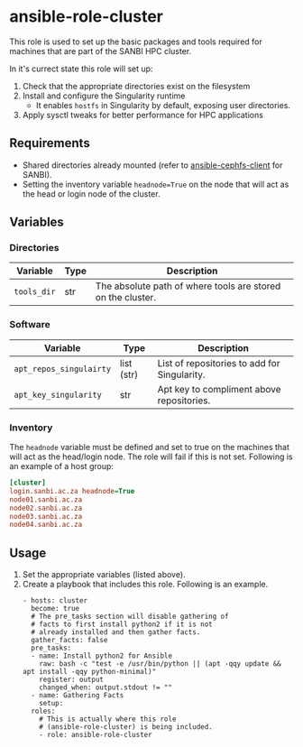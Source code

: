 # ansible-role-cluster

This role is used to set up the basic packages and tools required for machines that are part of the SANBI HPC cluster.

In it's currect state this role will set up:
1) Check that the appropriate directories exist on the filesystem
2) Install and configure the Singularity runtime
    - It enables `hostfs` in Singularity by default, exposing user directories.
3) Apply sysctl tweaks for better performance for HPC applications

## Requirements

- Shared directories already mounted (refer to [ansible-cephfs-client](https://github.com/SANBI-SA/ansible-role-cephfs_client) for SANBI).
- Setting the inventory variable `headnode=True` on the node that will act as the head or login node of the cluster.

## Variables

### Directories

| Variable    | Type | Description                                                 |
|-------------|------|-------------------------------------------------------------|
| `tools_dir` | str  | The absolute path of where tools are stored on the cluster. |

### Software

| Variable                | Type        | Description                                  |
|-------------------------|-------------|----------------------------------------------|
| `apt_repos_singulairty` | list (str)  | List of repositories to add for Singularity. |
| `apt_key_singularity`   | str         | Apt key to compliment above repositories.    |

### Inventory

The `headnode` variable must be defined and set to true on the machines that will act as the head/login node. The role will fail if this is not set. Following is an example of a host group:

```ini
[cluster]
login.sanbi.ac.za headnode=True
node01.sanbi.ac.za
node02.sanbi.ac.za
node03.sanbi.ac.za
node04.sanbi.ac.za
```

## Usage

1. Set the appropriate variables (listed above).
2. Create a playbook that includes this role. Following is an example.
   ```shell
   - hosts: cluster
     become: true
     # The pre_tasks section will disable gathering of
     # facts to first install python2 if it is not
     # already installed and then gather facts.
     gather_facts: false
     pre_tasks:
     - name: Install python2 for Ansible
       raw: bash -c "test -e /usr/bin/python || (apt -qqy update && apt install -qqy python-minimal)"
       register: output
       changed_when: output.stdout != ""
     - name: Gathering Facts
       setup:
     roles:
       # This is actually where this role
       # (ansible-role-cluster) is being included.
       - role: ansible-role-cluster
   ```